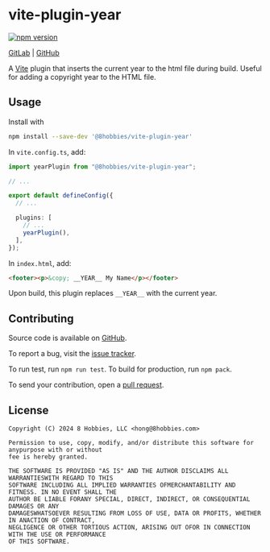 # vite-plugin-year

[![npm version](https://badge.fury.io/js/@8hobbies%2Fvite-plugin-year.svg)](https://badge.fury.io/js/@8hobbies%2Fvite-plugin-year)

[GitLab](https://gitlab.com/8hobbies/vite-plugin-year) | [GitHub](https://github.com/8hobbies/vite-plugin-year)

A [Vite][] plugin that inserts the current year to the html file during build. Useful for adding a
copyright year to the HTML file.

## Usage

Install with

```sh
npm install --save-dev '@8hobbies/vite-plugin-year'
```

In `vite.config.ts`, add:

```typescript
import yearPlugin from "@8hobbies/vite-plugin-year";

// ...

export default defineConfig({
  // ...

  plugins: [
    // ...
    yearPlugin(),
  ],
});
```

In `index.html`, add:

```html
<footer><p>&copy; __YEAR__ My Name</p></footer>
```

Upon build, this plugin replaces `__YEAR__` with the current year.

## Contributing

Source code is available on [GitHub][source code].

To report a bug, visit the [issue tracker][].

To run test, run `npm run test`. To build for production, run `npm pack`.

To send your contribution, open a [pull request][].

## License

```
Copyright (C) 2024 8 Hobbies, LLC <hong@8hobbies.com>

Permission to use, copy, modify, and/or distribute this software for anypurpose with or without
fee is hereby granted.

THE SOFTWARE IS PROVIDED "AS IS" AND THE AUTHOR DISCLAIMS ALL WARRANTIESWITH REGARD TO THIS
SOFTWARE INCLUDING ALL IMPLIED WARRANTIES OFMERCHANTABILITY AND FITNESS. IN NO EVENT SHALL THE
AUTHOR BE LIABLE FORANY SPECIAL, DIRECT, INDIRECT, OR CONSEQUENTIAL DAMAGES OR ANY
DAMAGESWHATSOEVER RESULTING FROM LOSS OF USE, DATA OR PROFITS, WHETHER IN ANACTION OF CONTRACT,
NEGLIGENCE OR OTHER TORTIOUS ACTION, ARISING OUT OFOR IN CONNECTION WITH THE USE OR PERFORMANCE
OF THIS SOFTWARE.
```

[Vite]: https://vite.dev
[issue tracker]: https://github.com/8hobbies/vite-plugin-year/issues
[pull request]: https://github.com/8hobbies/vite-plugin-year/pulls
[source code]: https://github.com/8hobbies/vite-plugin-year
